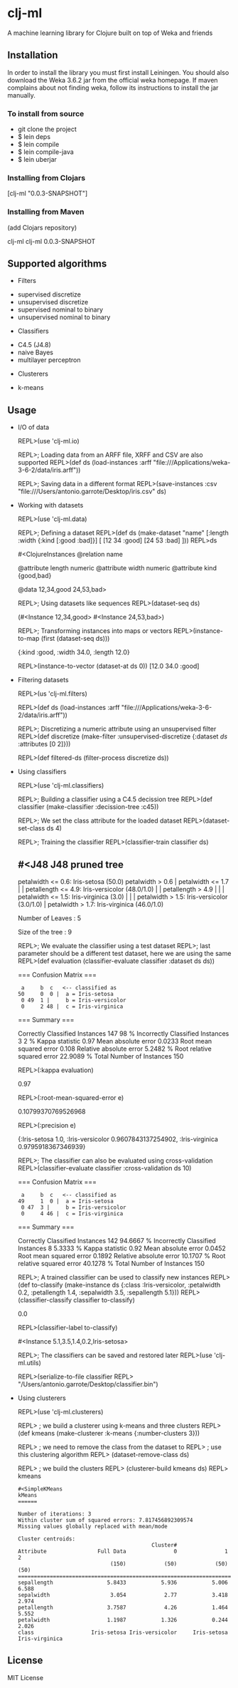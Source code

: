 # clj-ml

A machine learning library for Clojure built on top of Weka and friends

## Installation

In order to install the library you must first install Leiningen.
You should also download the Weka 3.6.2 jar from the official weka homepage.
If maven complains about not finding weka, follow its instructions to install
the jar manually.

### To install from source

*  git clone the project
* $ lein deps
* $ lein compile
* $ lein compile-java
* $ lein uberjar

### Installing from Clojars

  [clj-ml "0.0.3-SNAPSHOT"]

### Installing from Maven

(add Clojars repository)

 <dependency>
   <groupId>clj-ml</groupId>
   <artifactId>clj-ml</artifactId>
   <version>0.0.3-SNAPSHOT</version>
 </dependency>

## Supported algorithms

 * Filters
  - supervised discretize
  - unsupervised discretize
  - supervised nominal to binary
  - unsupervised nominal to binary

 * Classifiers
  - C4.5 (J4.8)
  - naive Bayes
  - multilayer perceptron

  * Clusterers
   - k-means

## Usage

* I/O of data

    REPL>(use 'clj-ml.io)

    REPL>; Loading data from an ARFF file, XRFF and CSV are also supported
    REPL>(def ds (load-instances :arff "file:///Applications/weka-3-6-2/data/iris.arff"))

    REPL>; Saving data in a different format
    REPL>(save-instances :csv "file:///Users/antonio.garrote/Desktop/iris.csv"  ds)

* Working with datasets

    REPL>(use 'clj-ml.data)

    REPL>; Defining a dataset
    REPL>(def ds (make-dataset "name" [:length :width {:kind [:good :bad]}] [ [12 34 :good] [24 53 :bad] ]))
    REPL>ds

    #<ClojureInstances @relation name

    @attribute length numeric
    @attribute width numeric
    @attribute kind {good,bad}

    @data
    12,34,good
    24,53,bad>

    REPL>; Using datasets like sequences
    REPL>(dataset-seq ds)

    (#<Instance 12,34,good> #<Instance 24,53,bad>)

    REPL>; Transforming instances  into maps or vectors
    REPL>(instance-to-map (first (dataset-seq ds)))

    {:kind :good, :width 34.0, :length 12.0}

    REPL>(instance-to-vector (dataset-at ds 0))
    [12.0 34.0 :good]

* Filtering datasets

    REPL>(us 'clj-ml.filters)

    REPL>(def ds (load-instances :arff "file:///Applications/weka-3-6-2/data/iris.arff"))

    REPL>; Discretizing a numeric attribute using an unsupervised filter
    REPL>(def  discretize (make-filter :unsupervised-discretize {:dataset *ds* :attributes [0 2]}))

    REPL>(def filtered-ds (filter-process discretize ds))

* Using classifiers

    REPL>(use 'clj-ml.classifiers)

    REPL>; Building a classifier using a  C4.5 decission tree
    REPL>(def classifier (make-classifier :decission-tree :c45))

    REPL>; We set the class attribute for the loaded dataset
    REPL>(dataset-set-class ds 4)

    REPL>; Training the classifier
    REPL>(classifier-train classifier ds)

     #<J48 J48 pruned tree
     ------------------

     petalwidth <= 0.6: Iris-setosa (50.0)
     petalwidth > 0.6
     |	petalwidth <= 1.7
     |	|   petallength <= 4.9: Iris-versicolor (48.0/1.0)
     |	|   petallength > 4.9
     |	|   |	petalwidth <= 1.5: Iris-virginica (3.0)
     |	|   |	petalwidth > 1.5: Iris-versicolor (3.0/1.0)
     |	petalwidth > 1.7: Iris-virginica (46.0/1.0)

     Number of Leaves  :		5

     Size of the tree :	9


    REPL>; We evaluate the classifier using a test dataset
    REPL>; last parameter should be a different test dataset, here we are using the same
    REPL>(def evaluation   (classifier-evaluate classifier  :dataset ds ds))

     === Confusion Matrix ===

       a	 b  c	<-- classified as
      50	 0  0 |	 a = Iris-setosa
       0 49  1 |	 b = Iris-versicolor
       0	 2 48 |	 c = Iris-virginica

     === Summary ===

     Correctly Classified Instances	   147		     98	     %
     Incorrectly Classified Instances	     3		      2	     %
     Kappa statistic			     0.97
     Mean absolute error			     0.0233
     Root mean squared error		     0.108
     Relative absolute error		     5.2482 %
     Root relative squared error		    22.9089 %
     Total Number of Instances		   150

    REPL>(:kappa evaluation)

     0.97

    REPL>(:root-mean-squared-error e)

     0.10799370769526968

    REPL>(:precision e)

     {:Iris-setosa 1.0, :Iris-versicolor 0.9607843137254902, :Iris-virginica
      0.9795918367346939}

    REPL>; The classifier can also be evaluated using cross-validation
    REPL>(classifier-evaluate classifier :cross-validation ds 10)

     === Confusion Matrix ===

       a	 b  c	<-- classified as
      49	 1  0 |	 a = Iris-setosa
       0 47  3 |	 b = Iris-versicolor
       0	 4 46 |	 c = Iris-virginica

     === Summary ===

     Correctly Classified Instances	   142		     94.6667 %
     Incorrectly Classified Instances	     8		      5.3333 %
     Kappa statistic			     0.92
     Mean absolute error			     0.0452
     Root mean squared error		     0.1892
     Relative absolute error		    10.1707 %
     Root relative squared error		    40.1278 %
     Total Number of Instances		   150

    REPL>; A trained classifier can be used to classify new instances
    REPL>(def to-classify (make-instance ds
                                                      {:class :Iris-versicolor,
                                                      :petalwidth 0.2,
                                                      :petallength 1.4,
                                                      :sepalwidth 3.5,
                                                      :sepallength 5.1}))
    REPL>(classifier-classify classifier to-classify)

     0.0

    REPL>(classifier-label to-classify)

     #<Instance 5.1,3.5,1.4,0.2,Iris-setosa>


    REPL>; The classifiers can be saved and restored later
    REPL>(use 'clj-ml.utils)

    REPL>(serialize-to-file classifier
    REPL> "/Users/antonio.garrote/Desktop/classifier.bin")

* Using clusterers

    REPL>(use 'clj-ml.clusterers)

    REPL> ; we build a clusterer using k-means and three clusters
    REPL> (def kmeans (make-clusterer :k-means {:number-clusters 3}))

    REPL> ; we need to remove the class from the dataset to
    REPL> ; use this clustering algorithm
    REPL> (dataset-remove-class ds)

    REPL> ; we build the clusters
    REPL> (clusterer-build kmeans ds)
    REPL> kmeans

      #<SimpleKMeans
      kMeans
      ======

      Number of iterations: 3
      Within cluster sum of squared errors: 7.817456892309574
      Missing values globally replaced with mean/mode

      Cluster centroids:
                                                Cluster#
      Attribute                Full Data               0               1               2
                                   (150)            (50)            (50)            (50)
      ==================================================================================
      sepallength                 5.8433           5.936           5.006           6.588
      sepalwidth                   3.054            2.77           3.418           2.974
      petallength                 3.7587            4.26           1.464           5.552
      petalwidth                  1.1987           1.326           0.244           2.026
      class                  Iris-setosa Iris-versicolor     Iris-setosa  Iris-virginica


## License

MIT License
